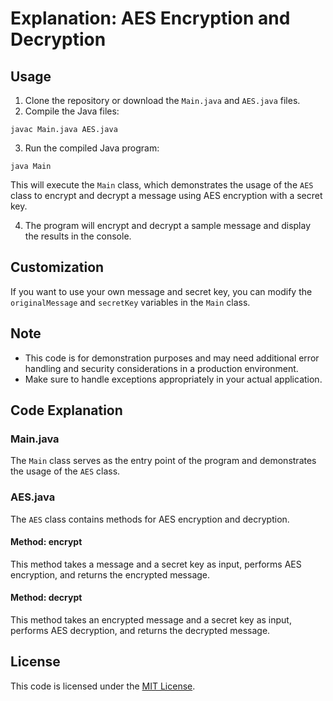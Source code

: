 <!DOCTYPE html>
<html>
<head>
  <title>Explanation: AES Encryption and Decryption</title>
</head>
<body>
  <h1>Explanation: AES Encryption and Decryption</h1>
  
  <h2>Usage</h2>
  <ol>
    <li>Clone the repository or download the <code>Main.java</code> and <code>AES.java</code> files.</li>
    <li>Compile the Java files:</li>
  </ol>
  <pre><code>javac Main.java AES.java</code></pre>
  <ol start="3">
    <li>Run the compiled Java program:</li>
  </ol>
  <pre><code>java Main</code></pre>
  <p>This will execute the <code>Main</code> class, which demonstrates the usage of the <code>AES</code> class to encrypt and decrypt a message using AES encryption with a secret key.</p>
  <ol start="4">
    <li>The program will encrypt and decrypt a sample message and display the results in the console.</li>
  </ol>
  
  <h2>Customization</h2>
  <p>If you want to use your own message and secret key, you can modify the <code>originalMessage</code> and <code>secretKey</code> variables in the <code>Main</code> class.</p>
  
  <h2>Note</h2>
  <ul>
    <li>This code is for demonstration purposes and may need additional error handling and security considerations in a production environment.</li>
    <li>Make sure to handle exceptions appropriately in your actual application.</li>
  </ul>
  
  <h2>Code Explanation</h2>
  
  <h3>Main.java</h3>
  <p>The <code>Main</code> class serves as the entry point of the program and demonstrates the usage of the <code>AES</code> class.</p>
  
  <h3>AES.java</h3>
  <p>The <code>AES</code> class contains methods for AES encryption and decryption.</p>
  
  <h4>Method: encrypt</h4>
  <p>This method takes a message and a secret key as input, performs AES encryption, and returns the encrypted message.</p>
  
  <h4>Method: decrypt</h4>
  <p>This method takes an encrypted message and a secret key as input, performs AES decryption, and returns the decrypted message.</p>
  
  <h2>License</h2>
  <p>This code is licensed under the <a href="LICENSE">MIT License</a>.</p>
</body>
</html>
